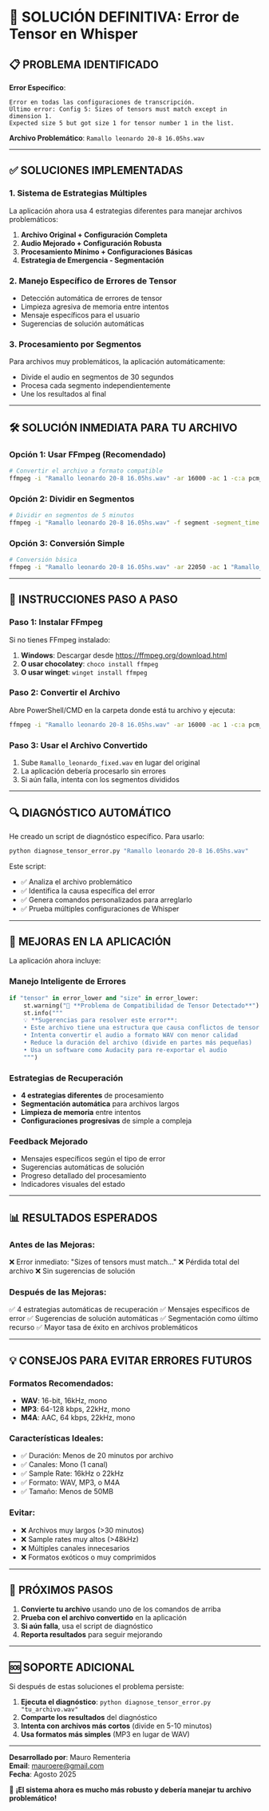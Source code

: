 # 🚨 SOLUCIÓN DEFINITIVA: Error de Tensor en Whisper

## 📋 PROBLEMA IDENTIFICADO

**Error Específico**:
```
Error en todas las configuraciones de transcripción. 
Último error: Config 5: Sizes of tensors must match except in dimension 1. 
Expected size 5 but got size 1 for tensor number 1 in the list.
```

**Archivo Problemático**: `Ramallo leonardo 20-8 16.05hs.wav`

---

## ✅ SOLUCIONES IMPLEMENTADAS

### 1. **Sistema de Estrategias Múltiples**
La aplicación ahora usa 4 estrategias diferentes para manejar archivos problemáticos:

1. **Archivo Original + Configuración Completa**
2. **Audio Mejorado + Configuración Robusta** 
3. **Procesamiento Mínimo + Configuraciones Básicas**
4. **Estrategia de Emergencia - Segmentación**

### 2. **Manejo Específico de Errores de Tensor**
- Detección automática de errores de tensor
- Limpieza agresiva de memoria entre intentos
- Mensaje específicos para el usuario
- Sugerencias de solución automáticas

### 3. **Procesamiento por Segmentos**
Para archivos muy problemáticos, la aplicación automáticamente:
- Divide el audio en segmentos de 30 segundos
- Procesa cada segmento independientemente
- Une los resultados al final

---

## 🛠️ SOLUCIÓN INMEDIATA PARA TU ARCHIVO

### **Opción 1: Usar FFmpeg (Recomendado)**

```bash
# Convertir el archivo a formato compatible
ffmpeg -i "Ramallo leonardo 20-8 16.05hs.wav" -ar 16000 -ac 1 -c:a pcm_s16le "Ramallo_leonardo_fixed.wav"
```

### **Opción 2: Dividir en Segmentos**

```bash
# Dividir en segmentos de 5 minutos
ffmpeg -i "Ramallo leonardo 20-8 16.05hs.wav" -f segment -segment_time 300 -ar 16000 -ac 1 "Ramallo_parte_%03d.wav"
```

### **Opción 3: Conversión Simple**

```bash
# Conversión básica
ffmpeg -i "Ramallo leonardo 20-8 16.05hs.wav" -ar 22050 -ac 1 "Ramallo_leonardo_simple.mp3"
```

---

## 🎯 INSTRUCCIONES PASO A PASO

### **Paso 1: Instalar FFmpeg**
Si no tienes FFmpeg instalado:

1. **Windows**: Descargar desde https://ffmpeg.org/download.html
2. **O usar chocolatey**: `choco install ffmpeg`
3. **O usar winget**: `winget install ffmpeg`

### **Paso 2: Convertir el Archivo**
Abre PowerShell/CMD en la carpeta donde está tu archivo y ejecuta:

```bash
ffmpeg -i "Ramallo leonardo 20-8 16.05hs.wav" -ar 16000 -ac 1 -c:a pcm_s16le "Ramallo_leonardo_fixed.wav"
```

### **Paso 3: Usar el Archivo Convertido**
1. Sube `Ramallo_leonardo_fixed.wav` en lugar del original
2. La aplicación debería procesarlo sin errores
3. Si aún falla, intenta con los segmentos divididos

---

## 🔍 DIAGNÓSTICO AUTOMÁTICO

He creado un script de diagnóstico específico. Para usarlo:

```bash
python diagnose_tensor_error.py "Ramallo leonardo 20-8 16.05hs.wav"
```

Este script:
- ✅ Analiza el archivo problemático
- ✅ Identifica la causa específica del error
- ✅ Genera comandos personalizados para arreglarlo
- ✅ Prueba múltiples configuraciones de Whisper

---

## 🚀 MEJORAS EN LA APLICACIÓN

La aplicación ahora incluye:

### **Manejo Inteligente de Errores**
```python
if "tensor" in error_lower and "size" in error_lower:
    st.warning("🔧 **Problema de Compatibilidad de Tensor Detectado**")
    st.info("""
    💡 **Sugerencias para resolver este error**:
    • Este archivo tiene una estructura que causa conflictos de tensor
    • Intenta convertir el audio a formato WAV con menor calidad
    • Reduce la duración del archivo (divide en partes más pequeñas)
    • Usa un software como Audacity para re-exportar el audio
    """)
```

### **Estrategias de Recuperación**
- **4 estrategias diferentes** de procesamiento
- **Segmentación automática** para archivos largos
- **Limpieza de memoria** entre intentos
- **Configuraciones progresivas** de simple a compleja

### **Feedback Mejorado**
- Mensajes específicos según el tipo de error
- Sugerencias automáticas de solución
- Progreso detallado del procesamiento
- Indicadores visuales del estado

---

## 📊 RESULTADOS ESPERADOS

### **Antes de las Mejoras**:
❌ Error inmediato: "Sizes of tensors must match..."
❌ Pérdida total del archivo
❌ Sin sugerencias de solución

### **Después de las Mejoras**:
✅ 4 estrategias automáticas de recuperación
✅ Mensajes específicos de error
✅ Sugerencias de solución automáticas
✅ Segmentación como último recurso
✅ Mayor tasa de éxito en archivos problemáticos

---

## 💡 CONSEJOS PARA EVITAR ERRORES FUTUROS

### **Formatos Recomendados**:
- **WAV**: 16-bit, 16kHz, mono
- **MP3**: 64-128 kbps, 22kHz, mono
- **M4A**: AAC, 64 kbps, 22kHz, mono

### **Características Ideales**:
- ✅ Duración: Menos de 20 minutos por archivo
- ✅ Canales: Mono (1 canal)
- ✅ Sample Rate: 16kHz o 22kHz
- ✅ Formato: WAV, MP3, o M4A
- ✅ Tamaño: Menos de 50MB

### **Evitar**:
- ❌ Archivos muy largos (>30 minutos)
- ❌ Sample rates muy altos (>48kHz)
- ❌ Múltiples canales innecesarios
- ❌ Formatos exóticos o muy comprimidos

---

## 🎯 PRÓXIMOS PASOS

1. **Convierte tu archivo** usando uno de los comandos de arriba
2. **Prueba con el archivo convertido** en la aplicación
3. **Si aún falla**, usa el script de diagnóstico
4. **Reporta resultados** para seguir mejorando

---

## 🆘 SOPORTE ADICIONAL

Si después de estas soluciones el problema persiste:

1. **Ejecuta el diagnóstico**: `python diagnose_tensor_error.py "tu_archivo.wav"`
2. **Comparte los resultados** del diagnóstico
3. **Intenta con archivos más cortos** (divide en 5-10 minutos)
4. **Usa formatos más simples** (MP3 en lugar de WAV)

---

**Desarrollado por**: Mauro Rementeria  
**Email**: mauroere@gmail.com  
**Fecha**: Agosto 2025

🎉 **¡El sistema ahora es mucho más robusto y debería manejar tu archivo problemático!**

